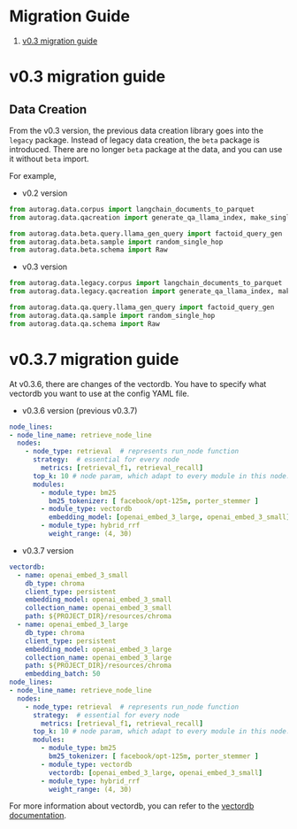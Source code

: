 # Migration Guide

1. [v0.3 migration guide](#v03-migration-guide)

# v0.3 migration guide

## Data Creation

From the v0.3 version, the previous data creation library goes into the `legacy` package.
Instead of legacy data creation, the `beta` package is introduced.
There are no longer `beta` package at the data, and you can use it without `beta` import.

For example,

- v0.2 version

```python
from autorag.data.corpus import langchain_documents_to_parquet
from autorag.data.qacreation import generate_qa_llama_index, make_single_content_qa
```

```python
from autorag.data.beta.query.llama_gen_query import factoid_query_gen
from autorag.data.beta.sample import random_single_hop
from autorag.data.beta.schema import Raw
```

- v0.3 version

```python
from autorag.data.legacy.corpus import langchain_documents_to_parquet
from autorag.data.legacy.qacreation import generate_qa_llama_index, make_single_content_qa
```

```python
from autorag.data.qa.query.llama_gen_query import factoid_query_gen
from autorag.data.qa.sample import random_single_hop
from autorag.data.qa.schema import Raw
```

# v0.3.7 migration guide

At v0.3.6, there are changes of the vectordb.
You have to specify what vectordb you want to use at the config YAML file.

- v0.3.6 version (previous v0.3.7)

```yaml
node_lines:
- node_line_name: retrieve_node_line
  nodes:
    - node_type: retrieval  # represents run_node function
      strategy:  # essential for every node
        metrics: [retrieval_f1, retrieval_recall]
      top_k: 10 # node param, which adapt to every module in this node.
      modules:
        - module_type: bm25
          bm25_tokenizer: [ facebook/opt-125m, porter_stemmer ]
        - module_type: vectordb
          embedding_model: [openai_embed_3_large, openai_embed_3_small]
        - module_type: hybrid_rrf
          weight_range: (4, 30)
```

- v0.3.7 version

```yaml
vectordb:
  - name: openai_embed_3_small
    db_type: chroma
    client_type: persistent
    embedding_model: openai_embed_3_small
    collection_name: openai_embed_3_small
    path: ${PROJECT_DIR}/resources/chroma
  - name: openai_embed_3_large
    db_type: chroma
    client_type: persistent
    embedding_model: openai_embed_3_large
    collection_name: openai_embed_3_large
    path: ${PROJECT_DIR}/resources/chroma
    embedding_batch: 50
node_lines:
- node_line_name: retrieve_node_line
  nodes:
    - node_type: retrieval  # represents run_node function
      strategy:  # essential for every node
        metrics: [retrieval_f1, retrieval_recall]
      top_k: 10 # node param, which adapt to every module in this node.
      modules:
        - module_type: bm25
          bm25_tokenizer: [ facebook/opt-125m, porter_stemmer ]
        - module_type: vectordb
          vectordb: [openai_embed_3_large, openai_embed_3_small]
        - module_type: hybrid_rrf
          weight_range: (4, 30)
```

For more information about vectordb, you can refer to the [vectordb documentation](./vectordb/vectordb.md).

